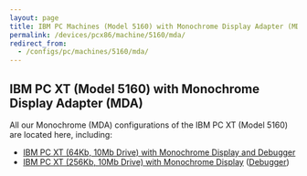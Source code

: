 ```yaml
---
layout: page
title: IBM PC Machines (Model 5160) with Monochrome Display Adapter (MDA)
permalink: /devices/pcx86/machine/5160/mda/
redirect_from:
  - /configs/pc/machines/5160/mda/
---
```


IBM PC XT (Model 5160) with Monochrome Display Adapter (MDA)
------------------------------------------------------------

All our Monochrome (MDA) configurations of the IBM PC XT (Model 5160) are located here, including:

* [IBM PC XT (64Kb, 10Mb Drive) with Monochrome Display and Debugger](/devices/pcx86/machine/5160/mda/64kb/debugger/)
* [IBM PC XT (256Kb, 10Mb Drive) with Monochrome Display](/devices/pcx86/machine/5160/mda/256kb/) ([Debugger](/devices/pcx86/machine/5160/mda/256kb/debugger/))
